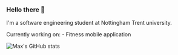 ### Hello there 👋
I'm a software engineering student at Nottingham Trent university.

Currently working on: - Fitness mobile application

![Max's GitHub stats](https://github-readme-stats.vercel.app/api?username=MaxSmith19&show_icons=true&theme=synthwave)

